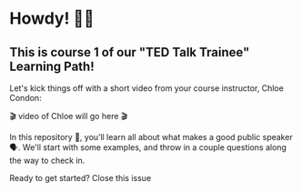 # Howdy! 🙋‍♀
## This is course 1 of our "TED Talk Trainee" Learning Path!

 

Let's kick things off with a short video from your course instructor, Chloe Condon:

 

🎬 video of Chloe will go here 🎬

 
In this repository 📖, you’ll learn all about what makes a good public speaker 🗣. We'll start with some examples, and throw in a couple questions along the way to check in.

Ready to get started? Close this issue